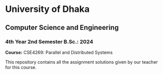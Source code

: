 # University of Dhaka

## Computer Science and Engineering

### 4th Year 2nd Semester B.Sc.: 2024

**Course:** CSE4269: Parallel and Distributed Systems

This repository contains all the assignment solutions given by our teacher for this course.
